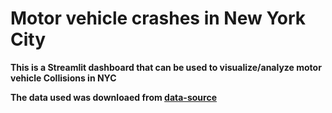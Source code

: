 # Motor vehicle crashes in New York City

**This is a Streamlit dashboard that can be used to visualize/analyze motor vehicle Collisions in NYC**

**The data used was downloaed from [data-source](https://data.cityofnewyork.us/Public-Safety/Motor-Vehicle-Collisions-Crashes/h9gi-nx95)**

